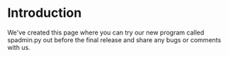 # Introduction

We've created this page where you can try our new program called spadmin.py out before the final release and share any bugs or comments with us.

